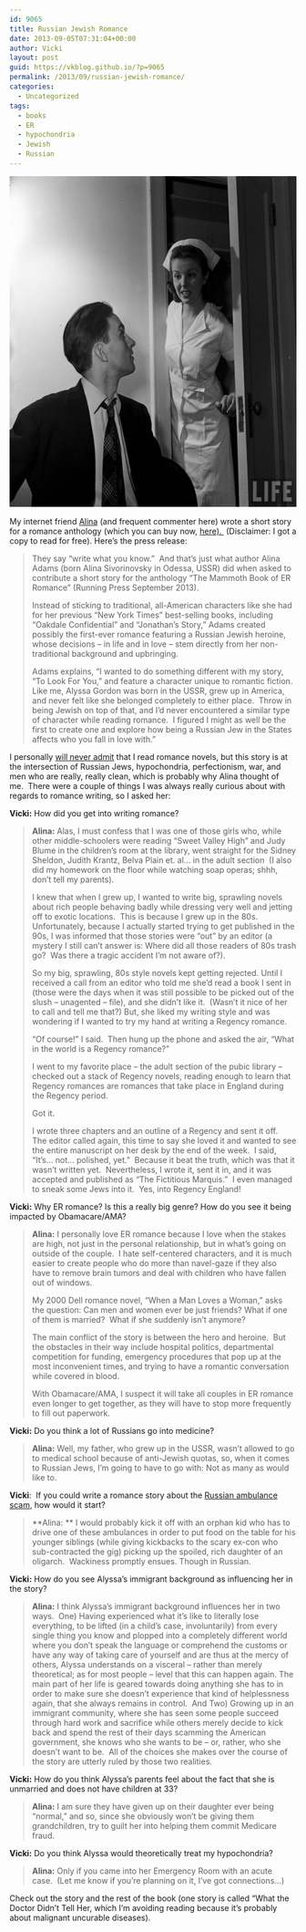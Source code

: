 ```yaml
---
id: 9065
title: Russian Jewish Romance
date: 2013-09-05T07:31:04+00:00
author: Vicki
layout: post
guid: https://vkblog.github.io/?p=9065
permalink: /2013/09/russian-jewish-romance/
categories:
  - Uncategorized
tags:
  - books
  - ER
  - hypochondria
  - Jewish
  - Russian
---
```

[<img class="aligncenter size-medium wp-image-9072" alt="12f84129ab79a883_large" src="https://raw.githubusercontent.com/vkblog/vkblog.github.io/master/public/img/2013/09/12f84129ab79a883_large-580x580.jpg" width="580" height="580" />](https://raw.githubusercontent.com/vkblog/vkblog.github.io/master/public/img/2013/09/12f84129ab79a883_large.jpg)

My internet friend <a href="http://www.alinaadams.com/" target="_blank">Alina</a> (and frequent commenter here) wrote a short story for a romance anthology (which you can buy now, <a href="http://www.amazon.com/The-Mammoth-Book-ER-Romance/dp/0762448113" target="_blank">here). </a> (Disclaimer: I got a copy to read for free). Here&#8217;s the press release:

> They say &#8220;write what you know.&#8221;  And that&#8217;s just what author Alina Adams (born Alina Sivorinovsky in Odessa, USSR) did when asked to contribute a short story for the anthology &#8220;The Mammoth Book of ER Romance&#8221; (Running Press September 2013).
> 
> Instead of sticking to traditional, all-American characters like she had for her previous &#8220;New York Times&#8221; best-selling books, including &#8220;Oakdale Confidential&#8221; and &#8220;Jonathan&#8217;s Story,&#8221; Adams created possibly the first-ever romance featuring a Russian Jewish heroine, whose decisions &#8211; in life and in love &#8211; stem directly from her non-traditional background and upbringing.
> 
> Adams explains, &#8220;I wanted to do something different with my story, &#8220;To Look For You,&#8221; and feature a character unique to romantic fiction.  Like me, Alyssa Gordon was born in the USSR, grew up in America, and never felt like she belonged completely to either place.  Throw in being Jewish on top of that, and I&#8217;d never encountered a similar type of character while reading romance.  I figured I might as well be the first to create one and explore how being a Russian Jew in the States affects who you fall in love with.&#8221;

I personally <a href="https://vkblog.github.io/2012/01/a-guest-post-about-outlander-by-diana-gabaldon/" target="_blank">will never admit</a> that I read romance novels, but this story is at the intersection of Russian Jews, hypochondria, perfectionism, war, and men who are really, really clean, which is probably why Alina thought of me.  There were a couple of things I was always really curious about with regards to romance writing, so I asked her:

<!--more-->

**Vicki:** How did you get into writing romance?

> **Alina:** Alas, I must confess that I was one of those girls who, while other middle-schoolers were reading &#8220;Sweet Valley High&#8221; and Judy Blume in the children&#8217;s room at the library, went straight for the Sidney Sheldon, Judith Krantz, Belva Plain et. al&#8230; in the adult section  (I also did my homework on the floor while watching soap operas; shhh, don&#8217;t tell my parents).
> 
> I knew that when I grew up, I wanted to write big, sprawling novels about rich people behaving badly while dressing very well and jetting off to exotic locations.  This is because I grew up in the 80s. Unfortunately, because I actually started trying to get published in the 90s, I was informed that those stories were &#8220;out&#8221; by an editor (a mystery I still can&#8217;t answer is: Where did all those readers of 80s trash go?  Was there a tragic accident I&#8217;m not aware of?).
> 
> So my big, sprawling, 80s style novels kept getting rejected. Until I received a call from an editor who told me she&#8217;d read a book I sent in (those were the days when it was still possible to be picked out of the slush &#8211; unagented &#8211; file), and she didn&#8217;t like it.  (Wasn&#8217;t it nice of her to call and tell me that?) But, she liked my writing style and was wondering if I wanted to try my hand at writing a Regency romance.
> 
> &#8220;Of course!&#8221; I said.  Then hung up the phone and asked the air, &#8220;What in the world is a Regency romance?&#8221;
> 
> I went to my favorite place &#8211; the adult section of the pubic library &#8211; checked out a stack of Regency novels, reading enough to learn that Regency romances are romances that take place in England during the Regency period.
> 
> Got it.
> 
> I wrote three chapters and an outline of a Regency and sent it off.  The editor called again, this time to say she loved it and wanted to see the entire manuscript on her desk by the end of the week.  I said, &#8220;It&#8217;s&#8230; not&#8230; polished, yet.&#8221;  Because it beat the truth, which was that it wasn&#8217;t written yet.  Nevertheless, I wrote it, sent it in, and it was accepted and published as &#8220;The Fictitious Marquis.&#8221;  I even managed to sneak some Jews into it.  Yes, into Regency England!

**Vicki:** Why ER romance? Is this a really big genre? How do you see it being impacted by Obamacare/AMA?

> **Alina:** I personally love ER romance because I love when the stakes are high, not just in the personal relationship, but in what&#8217;s going on outside of the couple.  I hate self-centered characters, and it is much easier to create people who do more than navel-gaze if they also have to remove brain tumors and deal with children who have fallen out of windows.
> 
> My 2000 Dell romance novel, &#8220;When a Man Loves a Woman,&#8221; asks the question: Can men and women ever be just friends? What if one of them is married?  What if she suddenly isn&#8217;t anymore?
> 
> The main conflict of the story is between the hero and heroine.  But the obstacles in their way include hospital politics, departmental competition for funding, emergency procedures that pop up at the most inconvenient times, and trying to have a romantic conversation while covered in blood.
> 
> With Obamacare/AMA, I suspect it will take all couples in ER romance even longer to get together, as they will have to stop more frequently to fill out paperwork.

**Vicki:** Do you think a lot of Russians go into medicine?

> **Alina:** Well, my father, who grew up in the USSR, wasn&#8217;t allowed to go to medical school because of anti-Jewish quotas, so, when it comes to Russian Jews, I&#8217;m going to have to go with: Not as many as would like to.

**Vicki**:  If you could write a romance story about the <a href="https://vkblog.github.io/2011/04/a-guide-to-questionable-russian-careers-or-seryozha-that-guy-with-the-ambulance/" target="_blank">Russian ambulance scam</a>, how would it start?

> **Alina: ** I would probably kick it off with an orphan kid who has to drive one of these ambulances in order to put food on the table for his younger siblings (while giving kickbacks to the scary ex-con who sub-contracted the gig) picking up the spoiled, rich daughter of an oligarch.  Wackiness promptly ensues. Though in Russian.

**Vicki:** How do you see Alyssa&#8217;s immigrant background as influencing her in the story?

> **Alina:** I think Alyssa&#8217;s immigrant background influences her in two ways.  One) Having experienced what it&#8217;s like to literally lose everything, to be lifted (in a child&#8217;s case, involuntarily) from every single thing you know and plopped into a completely different world where you don&#8217;t speak the language or comprehend the customs or have any way of taking care of yourself and are thus at the mercy of others, Alyssa understands on a visceral &#8211; rather than merely theoretical; as for most people &#8211; level that this can happen again. The main part of her life is geared towards doing anything she has to in order to make sure she doesn&#8217;t experience that kind of helplessness again, that she always remains in control.  And Two) Growing up in an immigrant community, where she has seen some people succeed through hard work and sacrifice while others merely decide to kick back and spend the rest of their days scamming the American government, she knows who she wants to be &#8211; or, rather, who she doesn&#8217;t want to be.  All of the choices she makes over the course of the story are utterly ruled by those two realities.

**Vicki:** How do you think Alyssa&#8217;s parents feel about the fact that she is unmarried and does not have children at 33?

> **Alina:** I am sure they have given up on their daughter ever being &#8220;normal,&#8221; and so, since she obviously won&#8217;t be giving them grandchildren, try to guilt her into helping them commit Medicare fraud.

**Vicki:** Do you think Alyssa would theoretically treat my hypochondria?

> **Alina:** Only if you came into her Emergency Room with an acute case.  (Let me know if you&#8217;re planning on it, I&#8217;ve got connections&#8230;)

Check out the story and the rest of the book (one story is called &#8220;What the Doctor Didn&#8217;t Tell Her, which I&#8217;m avoiding reading because it&#8217;s probably about malignant uncurable diseases).